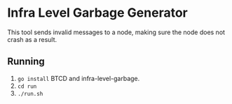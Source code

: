 # Infra Level Garbage Generator
This tool sends invalid messages to a node, making sure the node does not crash as a result.

## Running
 1. `go install` BTCD and infra-level-garbage.
 2. `cd run`
 3. `./run.sh`


